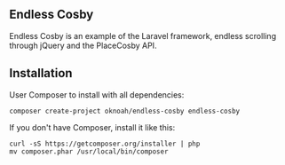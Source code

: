 ## Endless Cosby

Endless Cosby is an example of the Laravel framework, endless scrolling through jQuery and the PlaceCosby API.

## Installation

User Composer to install with all dependencies:

    composer create-project oknoah/endless-cosby endless-cosby

If you don't have Composer, install it like this:

    curl -sS https://getcomposer.org/installer | php
    mv composer.phar /usr/local/bin/composer